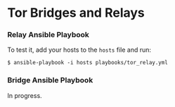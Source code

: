 Tor Bridges and Relays
======================






### Relay Ansible Playbook
To test it, add your hosts to the `hosts` file and run:

`$ ansible-playbook -i hosts playbooks/tor_relay.yml`

### Bridge Ansible Playbook
In progress.

